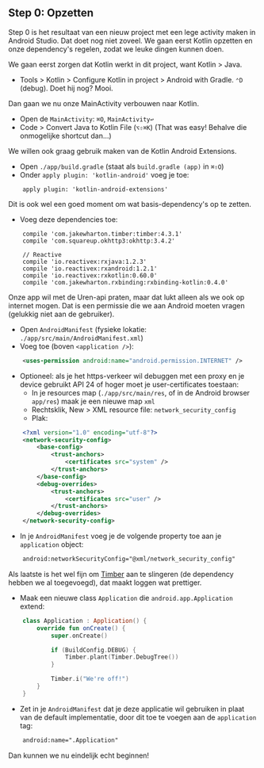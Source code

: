 ## Step 0: Opzetten

Step 0 is het resultaat van een nieuw project met een lege activity maken in Android Studio. Dat doet nog niet zoveel. We gaan eerst Kotlin opzetten en onze dependency's regelen, zodat we leuke dingen kunnen doen.

We gaan eerst zorgen dat Kotlin werkt in dit project, want Kotlin > Java.
* Tools > Kotlin > Configure Kotlin in project > Android with Gradle.
`⌃D` (debug). Doet hij nog? Mooi.

Dan gaan we nu onze MainActivity verbouwen naar Kotlin.
* Open de `MainActivity`: `⌘O`, `MainActivity↩︎`
* Code > Convert Java to Kotlin File (`⌥⇧⌘K`)
(That was easy! Behalve die onmogelijke shortcut dan…)

We willen ook graag gebruik maken van de Kotlin Android Extensions.
* Open `./app/build.gradle` (staat als `build.gradle (app)` in `⌘⇧O`)
* Onder `apply plugin: 'kotlin-android'` voeg je toe:
```Gradle
    apply plugin: 'kotlin-android-extensions'
```

Dit is ook wel een goed moment om wat basis-dependency's op te zetten.
* Voeg deze dependencies toe:
```Gradle
    compile 'com.jakewharton.timber:timber:4.3.1'
    compile 'com.squareup.okhttp3:okhttp:3.4.2'

    // Reactive
    compile 'io.reactivex:rxjava:1.2.3'
    compile 'io.reactivex:rxandroid:1.2.1'
    compile 'io.reactivex:rxkotlin:0.60.0'
    compile 'com.jakewharton.rxbinding:rxbinding-kotlin:0.4.0'
```

Onze app wil met de Uren-api praten, maar dat lukt alleen als we ook op internet mogen. Dat is een permissie die we aan Android moeten vragen (gelukkig niet aan de gebruiker).
* Open `AndroidManifest` (fysieke lokatie: `./app/src/main/AndroidManifest.xml`)
* Voeg toe (boven `<application />`):
```XML
    <uses-permission android:name="android.permission.INTERNET" />
```
* Optioneel: als je het https-verkeer wil debuggen met een proxy en je device gebruikt API 24 of hoger moet je user-certificates toestaan:
   * In je resources map (`./app/src/main/res`, of in de Android browser `app/res`) maak je een nieuwe map `xml`
   * Rechtsklik, New > XML resource file: `network_security_config`
   * Plak:
```XML
    <?xml version="1.0" encoding="utf-8"?>
    <network-security-config>
        <base-config>
            <trust-anchors>
                <certificates src="system" />
            </trust-anchors>
        </base-config>
        <debug-overrides>
            <trust-anchors>
                <certificates src="user" />
            </trust-anchors>
        </debug-overrides>
    </network-security-config>
```
   * In je `AndroidManifest` voeg je de volgende property toe aan je `application` object:
```XML
    android:networkSecurityConfig="@xml/network_security_config"
```

Als laatste is het wel fijn om [Timber](https://github.com/JakeWharton/timber) aan te slingeren (de dependency hebben we al toegevoegd), dat maakt loggen wat prettiger.
* Maak een nieuwe class `Application` die `android.app.Application` extend:
```Kotlin
    class Application : Application() {
        override fun onCreate() {
            super.onCreate()

            if (BuildConfig.DEBUG) {
                Timber.plant(Timber.DebugTree())
            }

            Timber.i("We're off!")
        }
    }
```
* Zet in je `AndroidManifest` dat je deze applicatie wil gebruiken in plaat van de default implementatie, door dit toe te voegen aan de `application` tag:
```XML
    android:name=".Application"
```

Dan kunnen we nu eindelijk echt beginnen!
